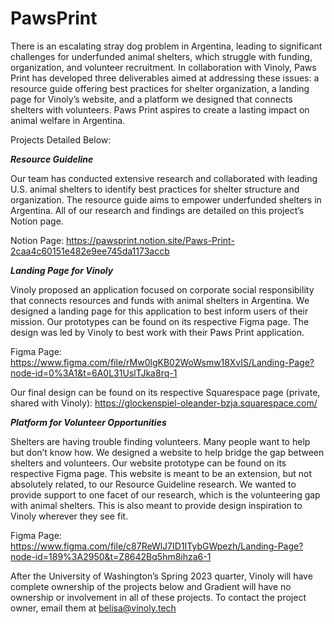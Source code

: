 # PawsPrint

There is an escalating stray dog problem in Argentina, leading to significant challenges for underfunded animal shelters, which struggle with funding, organization, and volunteer recruitment. In collaboration with Vinoly, Paws Print has developed three deliverables aimed at addressing these issues: a resource guide offering best practices for shelter organization, a landing page for Vinoly’s website, and a platform we designed that connects shelters with volunteers. Paws Print aspires to create a lasting impact on animal welfare in Argentina.

Projects Detailed Below:

*__Resource Guideline__*

Our team has conducted extensive research and collaborated with leading U.S. animal shelters to identify best practices for shelter structure and organization. The resource guide aims to empower underfunded shelters in Argentina. All of our research and findings are detailed on this project’s Notion page. 

Notion Page: https://pawsprint.notion.site/Paws-Print-2caa4c60151e482e9ee745da1173accb

*__Landing Page for Vinoly__*

Vinoly proposed an application focused on corporate social responsibility that connects resources and funds with animal shelters in Argentina. We designed a landing page for this application to best inform users of their mission. Our prototypes can be found on its respective Figma page. The design was led by Vinoly to best work with their Paws Print application.

Figma Page: https://www.figma.com/file/rMw0lgKB02WoWsmw18XvIS/Landing-Page?node-id=0%3A1&t=6A0L31UslTJka8rq-1

Our final design can be found on its respective Squarespace page (private, shared with Vinoly): https://glockenspiel-oleander-bzja.squarespace.com/

*__Platform for Volunteer Opportunities__*

Shelters are having trouble finding volunteers. Many people want to help but don’t know how. We designed a website to help bridge the gap between shelters and volunteers. Our website prototype can be found on its respective Figma page. This website is meant to be an extension, but not absolutely related, to our Resource Guideline research. We wanted to provide support to one facet of our research, which is the volunteering gap with animal shelters. This is also meant to provide design inspiration to Vinoly wherever they see fit.

Figma Page: https://www.figma.com/file/c87ReWlJ7ID1ITybGWpezh/Landing-Page?node-id=189%3A2950&t=Z8642Bq5hm8ihza6-1

After the University of Washington’s Spring 2023 quarter, Vinoly will have complete ownership of the projects below and Gradient will have no ownership or involvement in all of these projects. To contact the project owner, email them at belisa@vinoly.tech
